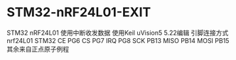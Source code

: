# STM32-nRF24L01-EXIT
STM32 nRF24L01 使用中断收发数据
使用Keil uVision5 5.22编辑
引脚连接方式
nrf24L01  STM32
CE        PG6
CS        PG7
IRQ       PG8
SCK       PB13
MISO      PB14
MOSI      PB15
其余来自正点原子例程
